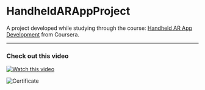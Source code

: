 # HandheldARAppProject

A project developed while studying through the course:  [Handheld AR App Development](https://www.coursera.org/learn/handheld-ar/home/welcome) from Coursera.

--- 

### Check out this video 
[![Watch this video](http://img.youtube.com/vi/wTHp7DtKtZA/0.jpg)](http://www.youtube.com/watch?v=wTHp7DtKtZA "Watch this video")

![Certificate](https://www.dropbox.com/s/bw5fgh4e2a8d4mh/Screenshot%202020-08-03%20at%2011.52.42%20AM.png?dl=0)
